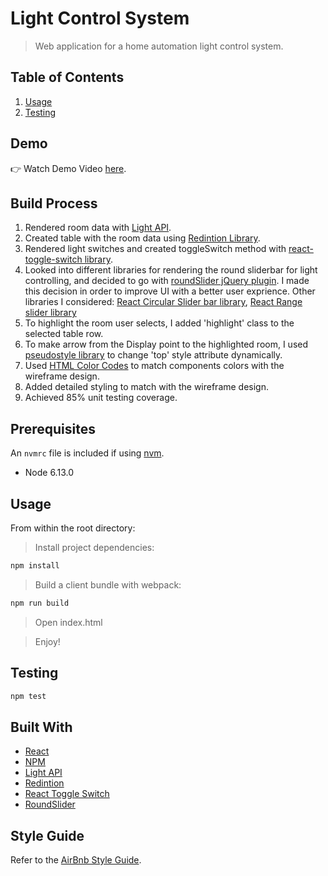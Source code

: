 # Light Control System

> Web application for a home automation light control system.

## Table of Contents

1. [Usage](#usage)
2. [Testing](#testing)

## Demo

👉 Watch Demo Video <a href="https://youtu.be/KEKBAi8L17Y" target="_blank">here</a>.
<br>

## Build Process

1. Rendered room data with [Light API](https://github.com/resin-io/light-api).
2. Created table with the room data using [Redintion Library](https://github.com/resin-io-modules/rendition).
3. Rendered light switches and created toggleSwitch method with [react-toggle-switch library](https://github.com/pgrimard/react-toggle-switch).
4. Looked into different libraries for rendering the round sliderbar for light controlling, and decided to go with [roundSlider jQuery plugin](https://github.com/soundar24/roundSlider). I made this decision in order to improve UI with a better user exprience. 
Other libraries I considered: [React Circular Slider bar library](https://github.com/alexsyo/react-circular-slider-bar),  [React Range slider library](https://whoisandy.github.io/react-rangeslider)
5. To highlight the room user selects, I added 'highlight' class to the selected table row.
6. To make arrow from the Display point to the highlighted room, I used [pseudostyle library](http://mcgivery.com/htmlelement-pseudostyle-settingmodifying-before-and-after-in-javascript) to change 'top' style attribute dynamically.
7. Used [HTML Color Codes](https://html-color-codes.info/colors-from-image) to match components colors with the wireframe design. 
8. Added detailed styling to match with the wireframe design.
9. Achieved 85% unit testing coverage.


## Prerequisites

An `nvmrc` file is included if using [nvm](https://github.com/creationix/nvm).

- Node 6.13.0

## Usage

From within the root directory:

> Install project dependencies:

```sh
npm install
```

> Build a client bundle with webpack: 

```sh
npm run build 
```

> Open index.html

> Enjoy!

## Testing

```sh
npm test
```

## Built With

* [React](https://reactjs.org/) 
* [NPM](https://www.npmjs.com/)
* [Light API](https://github.com/resin-io/light-api)
* [Redintion](https://github.com/resin-io-modules/rendition)
* [React Toggle Switch](https://github.com/pgrimard/react-toggle-switch)
* [RoundSlider](https://github.com/soundar24/roundSlider)

## Style Guide

Refer to the [AirBnb Style Guide](https://github.com/airbnb/javascript).

